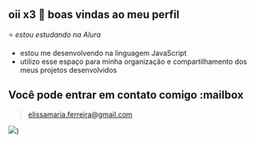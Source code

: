 ## oii x3 👋 boas vindas ao meu perfil
⭐ _estou estudando na Alura_  
- estou me desenvolvendo na linguagem JavaScript
- utilizo esse espaço para minha organização e compartilhamento dos meus projetos desenvolvidos

## Você pode entrar em contato comigo :mailbox
> elissamaria.ferreira@gmail.com


![](https://media1.tenor.com/m/vnRkZBpkYwoAAAAC/jinsoul-artms.gif))
